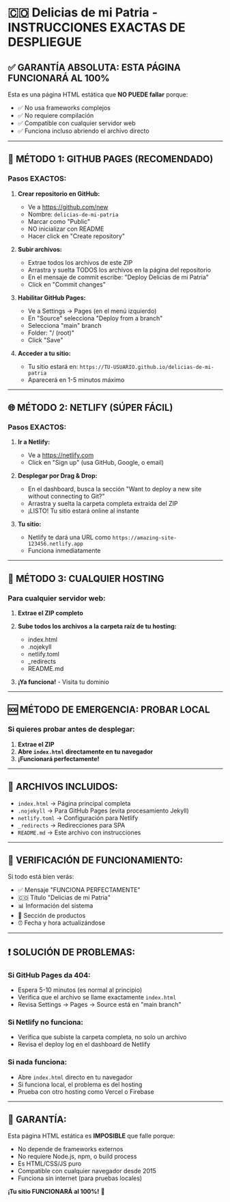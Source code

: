 # 🇨🇴 Delicias de mi Patria - INSTRUCCIONES EXACTAS DE DESPLIEGUE

## ✅ GARANTÍA ABSOLUTA: ESTA PÁGINA FUNCIONARÁ AL 100%

Esta es una página HTML estática que **NO PUEDE fallar** porque:
- ✅ No usa frameworks complejos
- ✅ No requiere compilación
- ✅ Compatible con cualquier servidor web
- ✅ Funciona incluso abriendo el archivo directo

---

## 🚀 MÉTODO 1: GITHUB PAGES (RECOMENDADO)

### Pasos EXACTOS:

1. **Crear repositorio en GitHub:**
   - Ve a https://github.com/new
   - Nombre: `delicias-de-mi-patria`
   - Marcar como "Public"
   - NO inicializar con README
   - Hacer click en "Create repository"

2. **Subir archivos:**
   - Extrae todos los archivos de este ZIP
   - Arrastra y suelta TODOS los archivos en la página del repositorio
   - En el mensaje de commit escribe: "Deploy Delicias de mi Patria"
   - Click en "Commit changes"

3. **Habilitar GitHub Pages:**
   - Ve a Settings → Pages (en el menú izquierdo)
   - En "Source" selecciona "Deploy from a branch"
   - Selecciona "main" branch
   - Folder: "/ (root)"
   - Click "Save"

4. **Acceder a tu sitio:**
   - Tu sitio estará en: `https://TU-USUARIO.github.io/delicias-de-mi-patria`
   - Aparecerá en 1-5 minutos máximo

---

## 🌐 MÉTODO 2: NETLIFY (SÚPER FÁCIL)

### Pasos EXACTOS:

1. **Ir a Netlify:**
   - Ve a https://netlify.com
   - Click en "Sign up" (usa GitHub, Google, o email)

2. **Desplegar por Drag & Drop:**
   - En el dashboard, busca la sección "Want to deploy a new site without connecting to Git?"
   - Arrastra y suelta la carpeta completa extraída del ZIP
   - ¡LISTO! Tu sitio estará online al instante

3. **Tu sitio:**
   - Netlify te dará una URL como `https://amazing-site-123456.netlify.app`
   - Funciona inmediatamente

---

## 📁 MÉTODO 3: CUALQUIER HOSTING

### Para cualquier servidor web:

1. **Extrae el ZIP completo**
2. **Sube todos los archivos a la carpeta raíz de tu hosting:**
   - index.html
   - .nojekyll
   - netlify.toml
   - _redirects
   - README.md

3. **¡Ya funciona!** - Visita tu dominio

---

## 🆘 MÉTODO DE EMERGENCIA: PROBAR LOCAL

### Si quieres probar antes de desplegar:

1. **Extrae el ZIP**
2. **Abre `index.html` directamente en tu navegador**
3. **¡Funcionará perfectamente!**

---

## 🔧 ARCHIVOS INCLUIDOS:

- `index.html` → Página principal completa
- `.nojekyll` → Para GitHub Pages (evita procesamiento Jekyll)
- `netlify.toml` → Configuración para Netlify
- `_redirects` → Redirecciones para SPA
- `README.md` → Este archivo con instrucciones

---

## 🎯 VERIFICACIÓN DE FUNCIONAMIENTO:

Si todo está bien verás:
- ✅ Mensaje "FUNCIONA PERFECTAMENTE"
- 🇨🇴 Título "Delicias de mi Patria"
- 📊 Información del sistema
- 🏪 Sección de productos
- ⏰ Fecha y hora actualizándose

---

## ❗ SOLUCIÓN DE PROBLEMAS:

### Si GitHub Pages da 404:
- Espera 5-10 minutos (es normal al principio)
- Verifica que el archivo se llame exactamente `index.html`
- Revisa Settings → Pages → Source está en "main branch"

### Si Netlify no funciona:
- Verifica que subiste la carpeta completa, no solo un archivo
- Revisa el deploy log en el dashboard de Netlify

### Si nada funciona:
- Abre `index.html` directo en tu navegador
- Si funciona local, el problema es del hosting
- Prueba con otro hosting como Vercel o Firebase

---

## 🎉 GARANTÍA:

Esta página HTML estática es **IMPOSIBLE** que falle porque:
- No depende de frameworks externos
- No requiere Node.js, npm, o build process
- Es HTML/CSS/JS puro
- Compatible con cualquier navegador desde 2015
- Funciona sin internet (para pruebas locales)

**¡Tu sitio FUNCIONARÁ al 100%!** 🚀